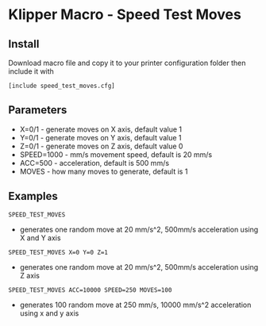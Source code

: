 # Klipper Macro - Speed Test Moves

## Install
Download macro file and copy it to your printer configuration folder then include it with
```
[include speed_test_moves.cfg]
```

## Parameters
* X=0/1 - generate moves on X axis, default value 1
* Y=0/1 - generate moves on Y axis, default value 1
* Z=0/1 - generate moves on Z axis, default value 0
* SPEED=1000 - mm/s movement speed, default is 20 mm/s
* ACC=500 - acceleration, default is 500 mm/s
* MOVES - how many moves to generate, default is 1

## Examples
```
SPEED_TEST_MOVES
```
* generates one random move at 20 mm/s^2, 500mm/s acceleration using X and Y axis

```
SPEED_TEST_MOVES X=0 Y=0 Z=1
```
* generates one random move at 20 mm/s^2, 500mm/s acceleration using Z axis

```
SPEED_TEST_MOVES ACC=10000 SPEED=250 MOVES=100
```
* generates 100 random move at 250 mm/s, 10000 mm/s^2 acceleration using x and y axis
